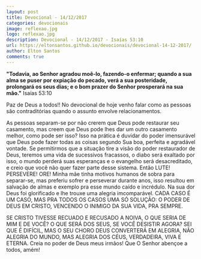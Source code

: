 ```yaml
---
layout: post
title: Devocional - 14/12/2017
categories: devocionais
image: reflexao.jpg
logo: reflexao.jpg
description: Devocional - 14/12/2017 - Isaías 53:10
url: https://eltonsantos.github.io/devocionais/devocional-14-12-2017/
author: Elton Santos
comments: true
---
```


__"Todavia, ao Senhor agradou moê-lo, fazendo-o enfermar; quando a sua alma se puser por expiação do pecado, verá a sua posteridade, prolongará os seus dias; e o bom prazer do Senhor prosperará na sua mão."__
Isaías 53:10

<p class="intro"><span class="dropcap">P</span>az de Deus a todos!! No devocional de hoje venho falar como as pessoas são contraditórias quando o assunto envolve relacionamentos.</p>

As pessoas separam-se por não crerem que Deus pode restaurar seu casamento, mas creem que Deus pode lhes dar um outro casamento melhor, como pode ser isso? Isso na prática é duvidar do poder imensurável que Deus pode fazer todas as coisas segundo Sua boa, perfeita e agradável vontade. Se permitirmos que a situação tire a visão do poder restaurador de Deus, teremos uma vida de sucessivos fracassos, o diabo será exaltado por isso, o mundo perderá suas esperanças e o evangelho será desacreditado, e creio que você não quer fazer parte desse sistema. Então LUTE! PERSEVERE! ORE! Minha mãe tinha motivos humanos de sobra para separar-se, mas preferiu sofrer e perseverar durante anos, isso resultou em salvação de almas e exemplo pra esse mundo caído e incrédulo. Na sua dor Deus foi glorificado e lhe trouxe uma alegria imcomparável. CADA CASO É UM CASO, MAS PRA TODOS OS CASOS UMA SÓ SOLUÇÃO: O PODER DE DEUS EM CRISTO, VENCENDO O INIMIGO DA SUA VIDA, PRA SEMPRE.

SE CRISTO TIVESSE RECUADO E RECUSADO A NOIVA, O QUE SERIA DE MIM E DE VOCÊ? O QUE SERÁ DOS SEUS, SE VOCÊ DESISTIR AGORA? SEI QUE É DIFÍCIL, MAS O SEU CHORO DEUS CONVERTERÁ EM ALEGRIA, NÃO ALEGRIA DO MUNDO, MAS ALEGRIA DOS CÉUS, VERDADEIRA, VIVA E ETERNA. Creia no poder de Deus meus irmãos! Que O Senhor abençoe a todos, amém!